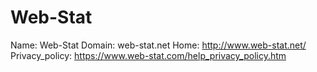 
# Web-Stat

Name: Web-Stat
Domain: web-stat.net
Home: http://www.web-stat.net/
Privacy_policy: https://www.web-stat.com/help_privacy_policy.htm
